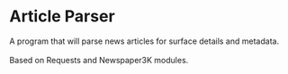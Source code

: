 # Article Parser
A program that will parse news articles for surface details and metadata.<br></br>
Based on Requests and Newspaper3K modules.
